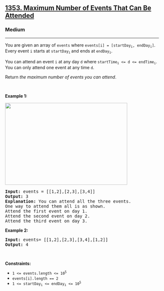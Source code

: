 <h2><a href="https://leetcode.com/problems/maximum-number-of-events-that-can-be-attended/">1353. Maximum Number of Events That Can Be Attended</a></h2><h3>Medium</h3><hr><div style="user-select: auto;"><p style="user-select: auto;">You are given an array of <code style="user-select: auto;">events</code> where <code style="user-select: auto;">events[i] = [startDay<sub style="user-select: auto;">i</sub>, endDay<sub style="user-select: auto;">i</sub>]</code>. Every event <code style="user-select: auto;">i</code> starts at <code style="user-select: auto;">startDay<sub style="user-select: auto;">i</sub></code><sub style="user-select: auto;"> </sub>and ends at <code style="user-select: auto;">endDay<sub style="user-select: auto;">i</sub></code>.</p>

<p style="user-select: auto;">You can attend an event <code style="user-select: auto;">i</code> at any day <code style="user-select: auto;">d</code> where <code style="user-select: auto;">startTime<sub style="user-select: auto;">i</sub> &lt;= d &lt;= endTime<sub style="user-select: auto;">i</sub></code>. You can only attend one event at any time <code style="user-select: auto;">d</code>.</p>

<p style="user-select: auto;">Return <em style="user-select: auto;">the maximum number of events you can attend</em>.</p>

<p style="user-select: auto;">&nbsp;</p>
<p style="user-select: auto;"><strong style="user-select: auto;">Example 1:</strong></p>
<img alt="" src="https://assets.leetcode.com/uploads/2020/02/05/e1.png" style="width: 400px; height: 267px; user-select: auto;">
<pre style="user-select: auto;"><strong style="user-select: auto;">Input:</strong> events = [[1,2],[2,3],[3,4]]
<strong style="user-select: auto;">Output:</strong> 3
<strong style="user-select: auto;">Explanation:</strong> You can attend all the three events.
One way to attend them all is as shown.
Attend the first event on day 1.
Attend the second event on day 2.
Attend the third event on day 3.
</pre>

<p style="user-select: auto;"><strong style="user-select: auto;">Example 2:</strong></p>

<pre style="user-select: auto;"><strong style="user-select: auto;">Input:</strong> events= [[1,2],[2,3],[3,4],[1,2]]
<strong style="user-select: auto;">Output:</strong> 4
</pre>

<p style="user-select: auto;">&nbsp;</p>
<p style="user-select: auto;"><strong style="user-select: auto;">Constraints:</strong></p>

<ul style="user-select: auto;">
	<li style="user-select: auto;"><code style="user-select: auto;">1 &lt;= events.length &lt;= 10<sup style="user-select: auto;">5</sup></code></li>
	<li style="user-select: auto;"><code style="user-select: auto;">events[i].length == 2</code></li>
	<li style="user-select: auto;"><code style="user-select: auto;">1 &lt;= startDay<sub style="user-select: auto;">i</sub> &lt;= endDay<sub style="user-select: auto;">i</sub> &lt;= 10<sup style="user-select: auto;">5</sup></code></li>
</ul>
</div>